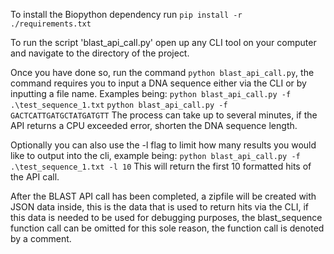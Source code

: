 To install the Biopython dependency run `pip install -r ./requirements.txt`

To run the script 'blast_api_call.py' open up any CLI tool on your computer and navigate to the directory of the project.

Once you have done so, run the command `python blast_api_call.py`, the command requires you to input a DNA
sequence either via the CLI or by inputting a file name. Examples being:
`python blast_api_call.py -f .\test_sequence_1.txt`
`python blast_api_call.py -f GACTCATTGATGCTATGATGTT`
The process can take up to several minutes, if the API returns a CPU exceeded error, shorten
the DNA sequence length.

Optionally you can also use the -l flag to limit how many results you would like to output into the cli,
example being:
`python blast_api_call.py -f .\test_sequence_1.txt -l 10`
This will return the first 10 formatted hits of the API call.

After the BLAST API call has been completed, a zipfile will be created with JSON data inside,
this is the data that is used to return hits via the CLI, if this data is needed to be used for debugging
purposes, the blast_sequence function call can be omitted for this sole reason, the function call
is denoted by a comment.
